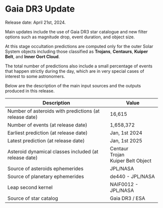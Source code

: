 <!-- 02-2024-gaia-dr3-release.md -->

# Gaia DR3 Update

Release date: April 21st, 2024.

Main updates include the use of Gaia DR3 star catalogue and new filter options such as magnitude drop, event duration, and object size.

At this stage occultation predictions are computed only for the outer Solar System objects including those classified as **Trojans**, **Centaurs**, **Kuiper Belt**, and **Inner Oort Cloud**.

The total number of predictions also include a small percentage of events that happen strictly during the day, which are in very special cases of interest to some astronomers.

Below are the description of the main input sources and the outputs produced in this release.

| Description                                            | Value                                       |
| ------------------------------------------------------ | ------------------------------------------- |
| Number of asteroids with predictions (at release date) | 16,615                                      |
| Number of events (at release date)                     | 1,658,372                                   |
| Earliest prediction (at release date)                  | Jan, 1st 2024                               |
| Latest prediction (at release date)                    | Jan, 1st 2025                               |
| Asteroid dynamical classes included (at release date)  | Centaur <br/>Trojan <br/>Kuiper Belt Object |
| Source of asteroids ephemerides                        | JPL/NASA                                    |
| Source of planetary ephemerides                        | de440 - JPL/NASA                            |
| Leap second kernel                                     | NAIF0012 - JPL/NASA                         |
| Source of star catalog                                 | Gaia DR3 / ESA                              |
